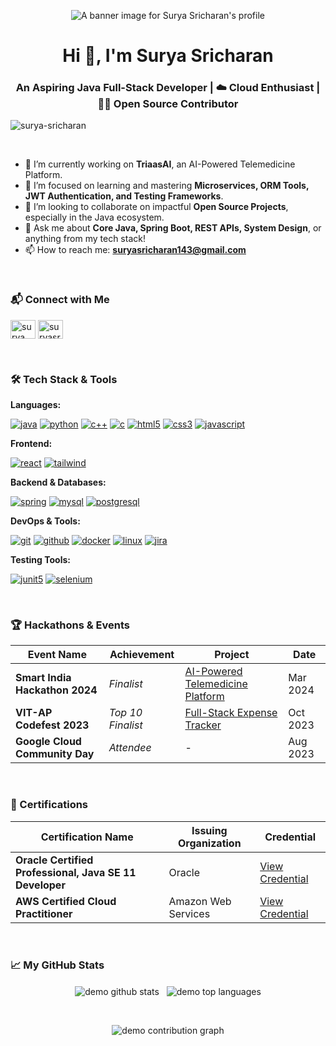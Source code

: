 <p align="center">
  <img src="URL_TO_YOUR_BANNER_IMAGE" alt="A banner image for Surya Sricharan's profile" />
</p>

<h1 align="center">Hi 👋, I'm Surya Sricharan</h1>
<h3 align="center">An Aspiring Java Full-Stack Developer | ☁️ Cloud Enthusiast | 🙋‍♂️ Open Source Contributor</h3>

<p align="left"> <img src="https://komarev.com/ghpvc/?username=surya-sricharan&label=Profile%20views&color=0e75b6&style=flat" alt="surya-sricharan" /> </p>

<br>

- 🔭 I’m currently working on **TriaasAI**, an AI-Powered Telemedicine Platform.
- 🌱 I’m focused on learning and mastering **Microservices, ORM Tools, JWT Authentication, and Testing Frameworks**.
- 👯 I’m looking to collaborate on impactful **Open Source Projects**, especially in the Java ecosystem.
- 💬 Ask me about **Core Java, Spring Boot, REST APIs, System Design**, or anything from my tech stack!
- 📫 How to reach me: **suryasricharan143@gmail.com**

<br>

<h3 align="left">📬 Connect with Me</h3>
<p align="left">
  <a href="https://linkedin.com/in/surya-sricharan-dasari-b40b79229" target="blank"><img align="center" src="https://raw.githubusercontent.com/rahuldkjain/github-profile-readme-generator/master/src/images/icons/Social/linked-in-alt.svg" alt="surya sricharan dasari" height="30" width="40" /></a>
  <a href="https://twitter.com/suryasricharan_" target="blank"><img align="center" src="https://raw.githubusercontent.com/rahuldkjain/github-profile-readme-generator/master/src/images/icons/Social/twitter.svg" alt="suryasricharan_" height="30" width="40" /></a>
</p>

<br>

<h3 align="left">🛠️ Tech Stack & Tools</h3>

**Languages:**
<p align="left">
  <a href="https://www.java.com" target="_blank" rel="noreferrer"><img src="https://img.shields.io/badge/Java-ED8B00?style=for-the-badge&logo=openjdk&logoColor=white" alt="java"/></a>
  <a href="https://www.python.org" target="_blank" rel="noreferrer"><img src="https://img.shields.io/badge/Python-3776AB?style=for-the-badge&logo=python&logoColor=white" alt="python"/></a>
  <a href="https://isocpp.org/" target="_blank" rel="noreferrer"><img src="https://img.shields.io/badge/C%2B%2B-00599C?style=for-the-badge&logo=c%2B%2B&logoColor=white" alt="c++"/></a>
  <a href="https://en.wikipedia.org/wiki/C_(programming_language)" target="_blank" rel="noreferrer"><img src="https://img.shields.io/badge/C-A8B9CC?style=for-the-badge&logo=c&logoColor=black" alt="c"/></a>
  <a href="https://www.w3.org/html/" target="_blank" rel="noreferrer"><img src="https://img.shields.io/badge/HTML5-E34F26?style=for-the-badge&logo=html5&logoColor=white" alt="html5"/></a>
  <a href="https://www.w3schools.com/css/" target="_blank" rel="noreferrer"><img src="https://img.shields.io/badge/CSS3-1572B6?style=for-the-badge&logo=css3&logoColor=white" alt="css3"/></a>
  <a href="https://developer.mozilla.org/en-US/docs/Web/JavaScript" target="_blank" rel="noreferrer"><img src="https://img.shields.io/badge/JavaScript-F7DF1E?style=for-the-badge&logo=javascript&logoColor=black" alt="javascript"/></a>
</p>

**Frontend:**
<p align="left">
  <a href="https://reactjs.org/" target="_blank" rel="noreferrer"><img src="https://img.shields.io/badge/React-20232A?style=for-the-badge&logo=react&logoColor=61DAFB" alt="react"/></a>
  <a href="https://tailwindcss.com/" target="_blank" rel="noreferrer"><img src="https://img.shields.io/badge/Tailwind_CSS-38B2AC?style=for-the-badge&logo=tailwind-css&logoColor=white" alt="tailwind"/></a>
</p>

**Backend & Databases:**
<p align="left">
  <a href="https://spring.io/" target="_blank" rel="noreferrer"><img src="https://img.shields.io/badge/Spring-6DB33F?style=for-the-badge&logo=spring&logoColor=white" alt="spring"/></a>
  <a href="https://www.mysql.com/" target="_blank" rel="noreferrer"><img src="https://img.shields.io/badge/MySQL-4479A1?style=for-the-badge&logo=mysql&logoColor=white" alt="mysql"/></a>
  <a href="https://www.postgresql.org" target="_blank" rel="noreferrer"><img src="https://img.shields.io/badge/PostgreSQL-4169E1?style=for-the-badge&logo=postgresql&logoColor=white" alt="postgresql"/></a>
</p>

**DevOps & Tools:**
<p align="left">
  <a href="https://git-scm.com/" target="_blank" rel="noreferrer"><img src="https://img.shields.io/badge/GIT-E44C30?style=for-the-badge&logo=git&logoColor=white" alt="git"/></a>
  <a href="https://github.com/" target="_blank" rel="noreferrer"><img src="https://img.shields.io/badge/GitHub-100000?style=for-the-badge&logo=github&logoColor=white" alt="github"/></a>
  <a href="https://www.docker.com/" target="_blank" rel="noreferrer"><img src="https://img.shields.io/badge/Docker-2496ED?style=for-the-badge&logo=docker&logoColor=white" alt="docker"/></a>
  <a href="https://www.linux.org/" target="_blank" rel="noreferrer"><img src="https://img.shields.io/badge/Linux-FCC624?style=for-the-badge&logo=linux&logoColor=black" alt="linux"/></a>
  <a href="https://www.atlassian.com/software/jira" target="_blank" rel="noreferrer"><img src="https://img.shields.io/badge/Jira-0052CC?style=for-the-badge&logo=Jira&logoColor=white" alt="jira"/></a>
</p>

**Testing Tools:**
<p align="left">
  <a href="https://junit.org/junit5/" target="_blank" rel="noreferrer"><img src="https://img.shields.io/badge/JUnit5-25A162?style=for-the-badge&logo=junit5&logoColor=white" alt="junit5"/></a>
  <a href="https://www.selenium.dev" target="_blank" rel="noreferrer"><img src="https://img.shields.io/badge/Selenium-43B02A?style=for-the-badge&logo=selenium&logoColor=white" alt="selenium"/></a>
</p>

<br>

<h3 align="left">🏆 Hackathons & Events</h3>
<table>
  <thead>
    <tr>
      <th>Event Name</th>
      <th>Achievement</th>
      <th>Project</th>
      <th>Date</th>
    </tr>
  </thead>
  <tbody>
    <tr>
      <td><strong>Smart India Hackathon 2024</strong></td>
      <td><em>Finalist</em></td>
      <td><a href="LINK_TO_YOUR_PROJECT_REPO">AI-Powered Telemedicine Platform</a></td>
      <td>Mar 2024</td>
    </tr>
    <tr>
      <td><strong>VIT-AP Codefest 2023</strong></td>
      <td><em>Top 10 Finalist</em></td>
      <td><a href="LINK_TO_YOUR_PROJECT_REPO">Full-Stack Expense Tracker</a></td>
      <td>Oct 2023</td>
    </tr>
    <tr>
      <td><strong>Google Cloud Community Day</strong></td>
      <td><em>Attendee</em></td>
      <td>-</td>
      <td>Aug 2023</td>
    </tr>
  </tbody>
</table>

<br>

<h3 align="left">📜 Certifications</h3>
<table>
  <thead>
    <tr>
      <th>Certification Name</th>
      <th>Issuing Organization</th>
      <th>Credential</th>
    </tr>
  </thead>
  <tbody>
    <tr>
      <td><strong>Oracle Certified Professional, Java SE 11 Developer</strong></td>
      <td>Oracle</td>
      <td><a href="LINK_TO_YOUR_CREDENTIAL">View Credential</a></td>
    </tr>
     <tr>
      <td><strong>AWS Certified Cloud Practitioner</strong></td>
      <td>Amazon Web Services</td>
      <td><a href="LINK_TO_YOUR_CREDENTIAL">View Credential</a></td>
    </tr>
  </tbody>
</table>

<br>

<h3 align="left">📈 My GitHub Stats</h3>
<p align="center">
  <img align="center" src="https://github-readme-stats.vercel.app/api?username=anuraghazra&show_icons=true&locale=en&theme=dark&rank_icon=github" alt="demo github stats" />
  &nbsp;
  <img align="center" src="https://github-readme-stats.vercel.app/api/top-langs?username=anuraghazra&layout=compact&langs_count=7&theme=dark" alt="demo top languages" />
</p>

<br>

<p align="center">
  <img src="https://github-readme-activity-graph.vercel.app/graph?username=anuraghazra&theme=dark" alt="demo contribution graph" />
</p>
